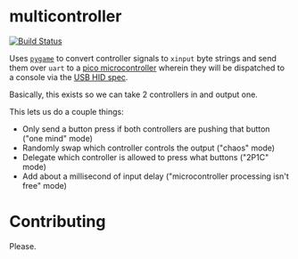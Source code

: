 # multicontroller

[![Build Status](https://drone.aricodes.net/api/badges/aricodes-oss/multicontroller/status.svg)](https://drone.aricodes.net/aricodes-oss/multicontroller)

Uses [`pygame`](https://www.pygame.org/) to convert controller signals to `xinput` byte strings and send them over `uart` to a [pico microcontroller](https://www.raspberrypi.com/products/raspberry-pi-pico/) wherein they will be dispatched to a console via the [USB HID spec](https://www.partsnotincluded.com/understanding-the-xbox-360-wired-controllers-usb-data/).

Basically, this exists so we can take 2 controllers in and output one.

This lets us do a couple things:

- Only send a button press if both controllers are pushing that button ("one mind" mode)
- Randomly swap which controller controls the output ("chaos" mode)
- Delegate which controller is allowed to press what buttons ("2P1C" mode)
- Add about a millisecond of input delay ("microcontroller processing isn't free" mode)

# Contributing

Please.
